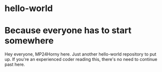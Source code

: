 hello-world
==============
Because everyone has to start somewhere
==============
Hey everyone, MP24Horny here.
Just another hello-world repository to put up. 
If you're an experienced coder reading this, there's no need to continue past here. 
